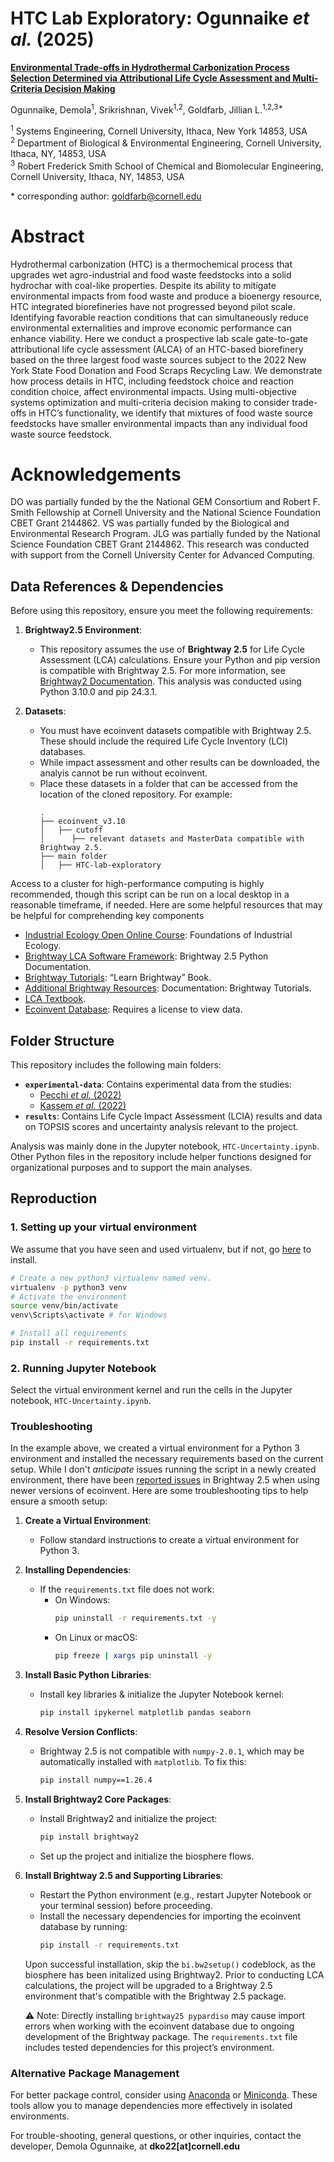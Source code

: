 # HTC Lab Exploratory: Ogunnaike <i>et al.</i> (2025)
<b>[Environmental Trade-offs in Hydrothermal Carbonization Process Selection Determined via Attributional Life Cycle Assessment and Multi-Criteria Decision Making](https://doi.org/10.1021/acssuschemeng.5c03969)</b>

Ogunnaike, Demola<sup>1</sup>, Srikrishnan, Vivek<sup>1,2</sup>, Goldfarb, Jillian L.<sup>1,2,3*</sup>

<sup>1</sup> Systems Engineering, Cornell University, Ithaca, New York 14853, USA <br>
<sup>2</sup> Department of Biological & Environmental Engineering, Cornell University, Ithaca, NY, 14853, USA <br>
<sup>3</sup> Robert Frederick Smith School of Chemical and Biomolecular Engineering, Cornell University, Ithaca, NY, 14853, USA <br>

\* corresponding author: [goldfarb@cornell.edu](mailto:goldfarb@cornell.edu) 

# Abstract
Hydrothermal  carbonization (HTC) is a thermochemical process that upgrades wet agro-industrial and food waste feedstocks into a solid hydrochar with coal-like properties. Despite its ability to mitigate environmental impacts from food waste and produce a bioenergy resource, HTC integrated biorefineries have not progressed beyond pilot scale. Identifying favorable reaction conditions that can simultaneously reduce environmental externalities and improve economic performance can enhance viability.   Here we conduct a prospective lab scale gate-to-gate attributional life cycle assessment (ALCA) of an HTC-based biorefinery based on the three largest food waste sources subject to the 2022 New York State Food Donation and Food Scraps Recycling Law. We demonstrate how process details in HTC, including feedstock choice and reaction condition choice, affect environmental impacts. Using multi-objective systems optimization and multi-criteria decision making to consider trade-offs in HTC’s functionality, we identify that mixtures of food waste source feedstocks have smaller environmental impacts than any individual food waste source feedstock. 

# Acknowledgements 
DO was partially funded by the the National GEM Consortium and Robert F. Smith Fellowship at Cornell University and the National Science Foundation CBET Grant 2144862. VS was partially funded by the Biological and Environmental Research Program. JLG was partially funded by the National Science Foundation CBET Grant 2144862. This research was conducted with support from the Cornell University Center for Advanced Computing.

## Data References & Dependencies 

Before using this repository, ensure you meet the following requirements:

1. **Brightway2.5 Environment**:
   - This repository assumes the use of **Brightway 2.5** for Life Cycle Assessment (LCA) calculations. Ensure your Python and pip version is compatible with Brightway 2.5. For more information, see [Brightway2 Documentation](https://brightway.dev). This analysis was conducted using Python 3.10.0 and pip 24.3.1.

2. **Datasets**:
   - You must have ecoinvent datasets compatible with Brightway 2.5. These should include the required Life Cycle Inventory (LCI) databases.
   - While impact assessment and other results can be downloaded, the analyis cannot be run without ecoinvent. 
   - Place these datasets in a folder that can be accessed from the location of the cloned repository. For example:
     ```
     .
     ├── ecoinvent_v3.10
     │   ├── cutoff 
     │      ├── relevant datasets and MasterData compatible with Brightway 2.5. 
     ├── main folder 
     │   ├── HTC-lab-exploratory

Access to a cluster for high-performance computing is highly recommended, though this script can be run on a local desktop in a reasonable timeframe, if needed. Here are some helpful resources that may be helpful for comprehending key components  
- [Industrial Ecology Open Online Course](https://www.industrialecology.uni-freiburg.de/teaching): Foundations of Industrial Ecology.  
- [Brightway LCA Software Framework](https://docs.brightway.dev/en/latest/index.html): Brightway 2.5 Python Documentation.  
- [Brightway Tutorials](https://learn.brightway.dev/en/latest/content/home.html): “Learn Brightway” Book.  
- [Additional Brightway Resources](https://wiki.ubc.ca/Documentation:Brightway_Tutorials): Documentation: Brightway Tutorials.  
- [LCA Textbook](https://app.boxcn.net/s/5mnzyq1y3gcyjrveubf4/folder/52228826119).  
- [Ecoinvent Database](https://ecoquery.ecoinvent.org/3.10/cutoff/search): Requires a license to view data.  

## Folder Structure

This repository includes the following main folders:

- **`experimental-data`**: Contains experimental data from the studies:
  - [Pecchi *et al.* (2022)](https://www.sciencedirect.com/science/article/pii/S0960852422001286?via%3Dihub)
  - [Kassem *et al.* (2022)](https://pubs.acs.org/doi/10.1021/acssuschemeng.2c04188)
- **`results`**: Contains Life Cycle Impact Assessment (LCIA) results and data on TOPSIS scores and uncertainty analysis relevant to the project.

Analysis was mainly done in the Jupyter notebook, `HTC-Uncertainty.ipynb`. Other Python files in the repository include helper functions designed for organizational purposes and to support the main analyses.

## Reproduction

### 1. Setting up your virtual environment
We assume that you have seen and used virtualenv, but if not, go [here](https://docs.python.org/3/library/venv.html) to install. 

```bash
# Create a new python3 virtualenv named venv.
virtualenv -p python3 venv
# Activate the environment
source venv/bin/activate
venv\Scripts\activate # for Windows

# Install all requirements
pip install -r requirements.txt
```
### 2. Running Jupyter Notebook 
Select the virtual environment kernel and run the cells in the Jupyter notebook, `HTC-Uncertainty.ipynb`.

### Troubleshooting

In the example above, we created a virtual environment for a Python 3 environment and installed the necessary requirements based on the current setup. While I don't *anticipate* issues running the script in a newly created environment, there have been [reported issues](https://brightway.groups.io/g/development/topic/brightway2_io_bw2io/94865283?p=,,,20,0,0,0::recentpostdate/sticky,,,20,2,0,94865283,previd%3D1667841452571356602,nextid%3D1637964654927686290&previd=1667841452571356602&nextid=1637964654927686290) in Brightway 2.5 when using newer versions of ecoinvent. Here are some troubleshooting tips to help ensure a smooth setup: 

1. **Create a Virtual Environment**:
   - Follow standard instructions to create a virtual environment for Python 3.

2. **Installing Dependencies**:
   - If the `requirements.txt` file does not work:
     - On Windows:
       ```bash
       pip uninstall -r requirements.txt -y
       ```
     - On Linux or macOS:
       ```bash
       pip freeze | xargs pip uninstall -y
       ```

3. **Install Basic Python Libraries**:
   - Install key libraries & initialize the Jupyter Notebook kernel:
     ```bash
     pip install ipykernel matplotlib pandas seaborn 
     ```

4. **Resolve Version Conflicts**:
   - Brightway 2.5 is not compatible with `numpy-2.0.1`, which may be automatically installed with `matplotlib`. To fix this:
     ```bash
     pip install numpy==1.26.4
     ```

5. **Install Brightway2 Core Packages**:
   - Install Brightway2 and initialize the project:
     ```bash
     pip install brightway2
     ```
   - Set up the project and initialize the biosphere flows.

6. **Install Brightway 2.5 and Supporting Libraries**:
   - Restart the Python environment (e.g., restart Jupyter Notebook or your terminal session) before proceeding.
   - Install the necessary dependencies for importing the ecoinvent database by running:
     ```bash
     pip install -r requirements.txt 
     ```
    Upon successful installation, skip the `bi.bw2setup()` codeblock, as the biosphere has been initalized using Brightway2. Prior to conducting LCA calculations, the project will be upgraded to a Brightway 2.5 environment that's compatible with the Brightway 2.5 package. 
    
    ⚠️ Note: Directly installing `brightway25 pypardiso` may cause import errors when working with the ecoinvent database due to ongoing development of the Brightway package. The `requirements.txt` file includes tested dependencies for this project’s environment. 

### Alternative Package Management

For better package control, consider using [Anaconda](https://www.anaconda.com) or [Miniconda](https://docs.conda.io/en/latest/miniconda.html). These tools allow you to manage dependencies more effectively in isolated environments.

For trouble-shooting, general questions, or other inquiries, contact the developer, Demola Ogunnaike, at **dko22[at]cornell.edu**
